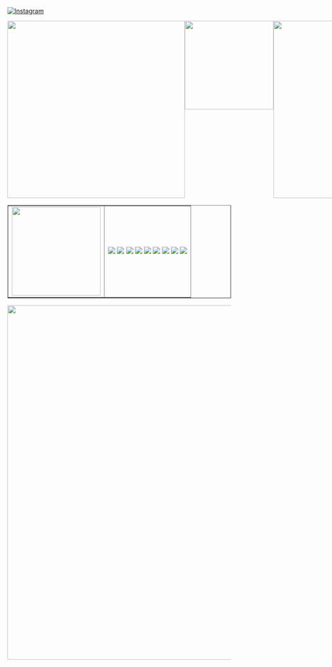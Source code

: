 [![Instagram](https://img.shields.io/badge/Instagram-%23E4405F.svg?logo=Instagram&logoColor=white)](https://instagram.com/adik.abashev) 

<div style="display: flex;">
  <img src="https://github-readme-stats.vercel.app/api?username=Adik8712&theme=onedark&hide_border=true&include_all_commits=false&count_private=true" width="400px">
  <img src="https://github.com/Adik8712/Adik8712/blob/main/assets/101027445/bdfeef5f-8e7e-4433-bc1d-7bc03c227908.gif" width="200px">
  <img src="https://github-readme-streak-stats.herokuapp.com/?user=Adik8712&theme=onedark&hide_border=true" width="400px">
  <img src="https://github-readme-stats.vercel.app/api/top-langs/?username=Adik8712&theme=onedark&hide_border=true&include_all_commits=false&count_private=true&layout=compact" width="400px">
</div>

<table border="1">
  <tr>
    <td class ="test">
      <img src="https://github.com/Adik8712/Adik8712/blob/main/assets/101027445/bdfeef5f-8e7e-4433-bc1d-7bc03c227908.gif" width="200px">
    </td>
    <td>
      <img src="https://img.shields.io/badge/python-3670A0?style=for-the-badge&logo=python&logoColor=ffdd54">
      <img src="https://img.shields.io/badge/javascript-%23323330.svg?style=for-the-badge&logo=javascript&logoColor=%23F7DF1E">
      <img src="https://img.shields.io/badge/html5-%23E34F26.svg?style=for-the-badge&logo=html5&logoColor=white">
      <img src="https://img.shields.io/badge/bootstrap-%23563D7C.svg?style=for-the-badge&logo=bootstrap&logoColor=white">
      <img src="https://img.shields.io/badge/django-%23092E20.svg?style=for-the-badge&logo=django&logoColor=white">
      <img src="https://img.shields.io/badge/DJANGO-REST-ff1709?style=for-the-badge&logo=django&logoColor=white&color=ff1709&labelColor=gray">
      <img src="https://img.shields.io/badge/sqlite-%2307405e.svg?style=for-the-badge&logo=sqlite&logoColor=white">
      <img src="https://img.shields.io/badge/postgres-%23316192.svg?style=for-the-badge&logo=postgresql&logoColor=white">
      <img src="https://img.shields.io/badge/Linux-FCC624?style=for-the-badge&logo=linux&logoColor=black">
    </td>
  </tr>
</table>

<img src="https://github.com/Adik8712/Adik8712/blob/main/assets/101027445/bdfeef5f-8e7e-4433-bc1d-7bc03c227908.gif" width="800px">
